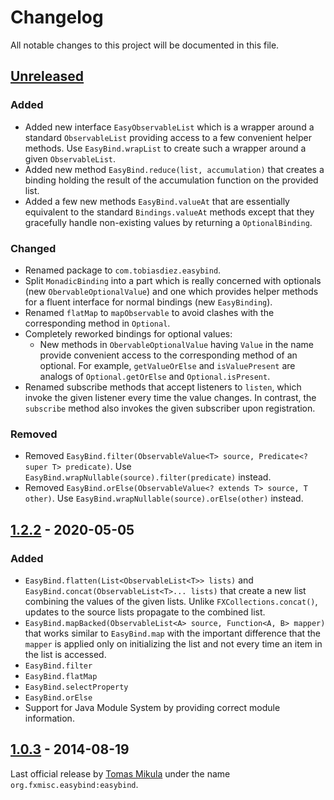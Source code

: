 # Changelog
All notable changes to this project will be documented in this file.

## [Unreleased]
### Added
- Added new interface `EasyObservableList` which is a wrapper around a standard `ObservableList` providing access to a few convenient helper methods. Use `EasyBind.wrapList` to create such a wrapper around a given `ObservableList`.
- Added new method `EasyBind.reduce(list, accumulation)` that creates a binding holding the result of the accumulation function on the provided list.
- Added a few new methods `EasyBind.valueAt` that are essentially equivalent to the standard `Bindings.valueAt` methods except that they gracefully handle non-existing values by returning a `OptionalBinding`.

### Changed
- Renamed package to `com.tobiasdiez.easybind`.
- Split `MonadicBinding` into a part which is really concerned with optionals (new `ObervableOptionalValue`) and one which provides helper methods for a fluent interface for normal bindings (new `EasyBinding`).
- Renamed `flatMap` to `mapObservable` to avoid clashes with the corresponding method in `Optional`.
- Completely reworked bindings for optional values: 
  - New methods in `ObervableOptionalValue` having `Value` in the name provide convenient access to the corresponding method of an optional. For example, `getValueOrElse` and `isValuePresent` are analogs of `Optional.getOrElse` and `Optional.isPresent`.
- Renamed subscribe methods that accept listeners to `listen`, which invoke the given listener every time the value changes. In contrast, the `subscribe` method also invokes the given subscriber upon registration. 

### Removed
- Removed `EasyBind.filter(ObservableValue<T> source, Predicate<? super T> predicate)`. Use `EasyBind.wrapNullable(source).filter(predicate)` instead. 
- Removed `EasyBind.orElse(ObservableValue<? extends T> source, T other)`. Use `EasyBind.wrapNullable(source).orElse(other)` instead. 


## [1.2.2] - 2020-05-05
### Added
- `EasyBind.flatten(List<ObservableList<T>> lists)` and `EasyBind.concat(ObservableList<T>... lists)` that create a new list combining the values of the given lists. Unlike `FXCollections.concat()`, updates to the source lists propagate to the combined list.
- `EasyBind.mapBacked(ObservableList<A> source, Function<A, B> mapper)` that works similar to `EasyBind.map` with the important difference that the `mapper` is applied only on initializing the list and not every time an item in the list is accessed.
- `EasyBind.filter`
- `EasyBind.flatMap`
- `EasyBind.selectProperty`
- `EasyBind.orElse`
- Support for Java Module System by providing correct module information.

## [1.0.3] - 2014-08-19
Last official release by [Tomas Mikula](https://github.com/TomasMikula/EasyBind) under the name `org.fxmisc.easybind:easybind`.


[Unreleased]: https://github.com/tobiasdiez/EasyBind/compare/v1.2.2...master
[1.2.2]: https://github.com/tobiasdiez/EasyBind/compare/v1.0.3...v1.2.2
[1.0.3]: https://github.com/tobiasdiez/EasyBind/releases/tag/v1.0.3
